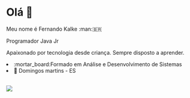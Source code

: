 # Olá 👋
<p> Meu nome é Fernando Kalke :man:🇧🇷</p> 
<p>Programador Java Jr</p>
<p>Apaixonado por tecnologia desde criança. Sempre disposto a aprender.</p>
<li>:mortar_board:Formado em Análise e Desenvolvimento de Sistemas</li>
<li>📍 Domingos martins - ES</li>
</br>


<!--![YOUR github stats](https://github-readme-stats.vercel.app/api?username=USERNAME)-->

[<img src="https://img.shields.io/badge/linkedin-%230077B5.svg?&style=for-the-badge&logo=linkedin&logoColor=white" />](https://www.linkedin.com/in/fernando-kalke/) 
<!--[<img src = "https://img.shields.io/badge/instagram-%23E4405F.svg?&style=for-the-badge&logo=instagram&logoColor=white">](https://www.instagram.com/nando_kalke/)
